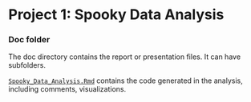 # Project 1: Spooky Data Analysis
### Doc folder

The doc directory contains the report or presentation files. It can have subfolders.  

[`Spooky_Data_Analysis.Rmd`](https://github.com/GU4243-ADS/spring2018-project1-ginnyqg/blob/master/doc/Spooky_Data_Analysis.Rmd) contains the code generated in the analysis, including comments, visualizations.
